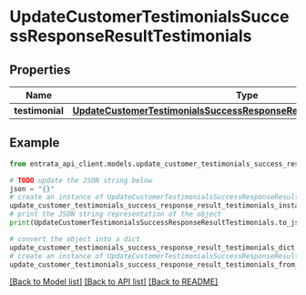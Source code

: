# UpdateCustomerTestimonialsSuccessResponseResultTestimonials


## Properties

Name | Type | Description | Notes
------------ | ------------- | ------------- | -------------
**testimonial** | [**UpdateCustomerTestimonialsSuccessResponseResultTestimonialsTestimonial**](UpdateCustomerTestimonialsSuccessResponseResultTestimonialsTestimonial.md) |  | 

## Example

```python
from entrata_api_client.models.update_customer_testimonials_success_response_result_testimonials import UpdateCustomerTestimonialsSuccessResponseResultTestimonials

# TODO update the JSON string below
json = "{}"
# create an instance of UpdateCustomerTestimonialsSuccessResponseResultTestimonials from a JSON string
update_customer_testimonials_success_response_result_testimonials_instance = UpdateCustomerTestimonialsSuccessResponseResultTestimonials.from_json(json)
# print the JSON string representation of the object
print(UpdateCustomerTestimonialsSuccessResponseResultTestimonials.to_json())

# convert the object into a dict
update_customer_testimonials_success_response_result_testimonials_dict = update_customer_testimonials_success_response_result_testimonials_instance.to_dict()
# create an instance of UpdateCustomerTestimonialsSuccessResponseResultTestimonials from a dict
update_customer_testimonials_success_response_result_testimonials_from_dict = UpdateCustomerTestimonialsSuccessResponseResultTestimonials.from_dict(update_customer_testimonials_success_response_result_testimonials_dict)
```
[[Back to Model list]](../README.md#documentation-for-models) [[Back to API list]](../README.md#documentation-for-api-endpoints) [[Back to README]](../README.md)


